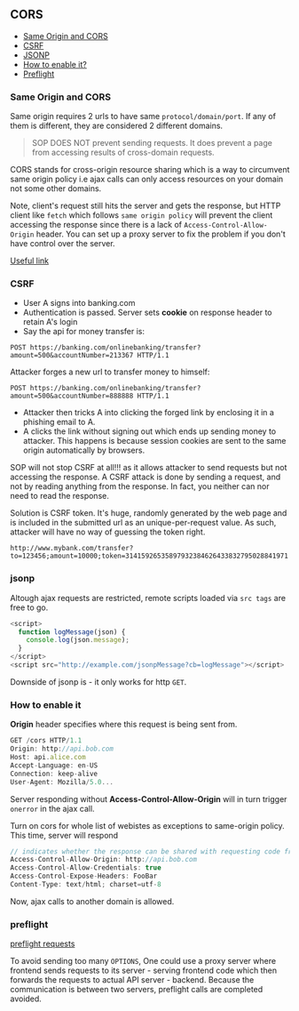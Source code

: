 ## CORS

- [Same Origin and CORS](#same-origin-and-cors)
- [CSRF](#csrf)
- [JSONP](#jsonp)
- [How to enable it?](#how-to-enable-it)
- [Preflight](#preflight)

### Same Origin and CORS

Same origin requires 2 urls to have same `protocol/domain/port`. If any of them is different, they are considered 2 different domains.

> SOP DOES NOT prevent sending requests. It does prevent a page from accessing results of cross-domain requests.

CORS stands for cross-origin resource sharing which is a way to circumvent same origin policy i.e ajax calls can only access resources on your domain not some other domains.

Note, client's request still hits the server and gets the response, but HTTP client like `fetch` which follows `same origin policy` will prevent the client accessing the response since there is a lack of `Access-Control-Allow-Origin` header. You can set up a proxy server to fix the problem if you don't have control over the server.

[Useful link](https://stackoverflow.com/questions/43871637/no-access-control-allow-origin-header-is-present-on-the-requested-resource-whe/43881141#43881141)

### CSRF

- User A signs into banking.com
- Authentication is passed. Server sets **cookie** on response header to retain A's login
- Say the api for money transfer is:
```
POST https://banking.com/onlinebanking/transfer?amount=500&accountNumber=213367 HTTP/1.1
```
Attacker forges a new url to transfer money to himself:
```
POST https://banking.com/onlinebanking/transfer?amount=500&accountNumber=888888 HTTP/1.1
```
- Attacker then tricks A into clicking the forged link by enclosing it in a phishing email to A.
- A clicks the link without signing out which ends up sending money to attacker. This happens is because session cookies are sent to the same origin automatically by browsers.

SOP will not stop CSRF at all!!! as it allows attacker to send requests but not accessing the response. A CSRF attack is done by sending a request, and not by reading anything from the response. In fact, you neither can nor need to read the response.

Solution is CSRF token. It's huge, randomly generated by the web page and is included in the submitted url as an unique-per-request value. As such, attacker will have no way of guessing the token right.

```
http://www.mybank.com/transfer?to=123456;amount=10000;token=31415926535897932384626433832795028841971
```

### jsonp

Altough ajax requests are restricted, remote scripts loaded via `src tags` are free to go.

```js
<script>
  function logMessage(json) {
    console.log(json.message);
  }
</script>
<script src="http://example.com/jsonpMessage?cb=logMessage"></script>
```

Downside of jsonp is - it only works for http `GET`.

### How to enable it

**Origin** header specifies where this request is being sent from.

```js
GET /cors HTTP/1.1
Origin: http://api.bob.com
Host: api.alice.com
Accept-Language: en-US
Connection: keep-alive
User-Agent: Mozilla/5.0...
```

Server responding without **Access-Control-Allow-Origin** will in turn trigger `onerror` in the ajax call.

Turn on cors for whole list of webistes as exceptions to same-origin policy. This time, server will respond

```js
// indicates whether the response can be shared with requesting code from the given origin.
Access-Control-Allow-Origin: http://api.bob.com
Access-Control-Allow-Credentials: true
Access-Control-Expose-Headers: FooBar
Content-Type: text/html; charset=utf-8
```

Now, ajax calls to another domain is allowed.

### preflight

[preflight requests](https://developer.mozilla.org/en-US/docs/Glossary/Preflight_request)

To avoid sending too many `OPTIONS`, One could use a proxy server where frontend sends requests to its server - serving frontend code which then forwards the requests to actual API server - backend. Because the communication is between two servers, preflight calls are completed avoided.
